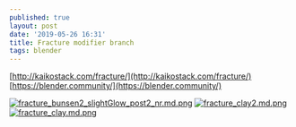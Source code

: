 ```yaml
---
published: true
layout: post
date: '2019-05-26 16:31'
title: Fracture modifier branch
tags: blender 
---
```

[http://kaikostack.com/fracture/](http://kaikostack.com/fracture/)  
[https://blender.community/](https://blender.community/)

[![fracture_bunsen2_slightGlow_post2_nr.md.png](https://cdn.scrot.moe/images/2019/05/26/fracture_bunsen2_slightGlow_post2_nr.md.png)](https://cdn.scrot.moe/images/2019/05/26/fracture_bunsen2_slightGlow_post2_nr.png)
[![fracture_clay2.md.png](https://cdn.scrot.moe/images/2019/05/26/fracture_clay2.md.png)](https://cdn.scrot.moe/images/2019/05/26/fracture_clay2.png)
[![fracture_clay.md.png](https://cdn.scrot.moe/images/2019/05/27/fracture_clay.md.png)](https://cdn.scrot.moe/images/2019/05/27/fracture_clay.png)
